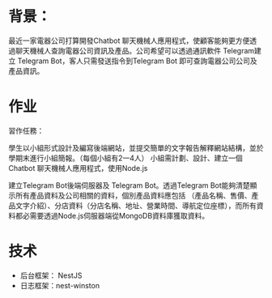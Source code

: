 # 背景：

最近一家電器公司打算開發Chatbot 聊天機械人應用程式，使顧客能夠更方便透過聊天機械人查詢電器公司資訊及產品。公司希望可以透過通訊軟件 Telegram建立 Telegram Bot，客人只需發送指令到Telegram Bot 即可查詢電器公司公司及產品資訊。



# 作业

習作任務：

學生以小組形式設計及編寫後端網站，並提交簡單的文字報告解釋網站結構，並於學期末進行小組簡報。（每個小組有2一4人） 小組需計劃、設計、建立一個Chatbot 聊天機械人應用程式，使用Node.js

建立Telegram Bot後端伺服器及 Telegram Bot。透過Telegram Bot能夠清楚顯示所有產品資料及公司相關的資料，個別產品資料應包括 （產品名稱、售價、產品文字介紹）、分店資料（分店名稱、地址、營業時間、導航定位座標），而所有資料都必需要透過Node.js伺服器端從MongoDB資料庫獲取資料。



# 技术

* 后台框架： NestJS
* 日志框架：nest-winston
